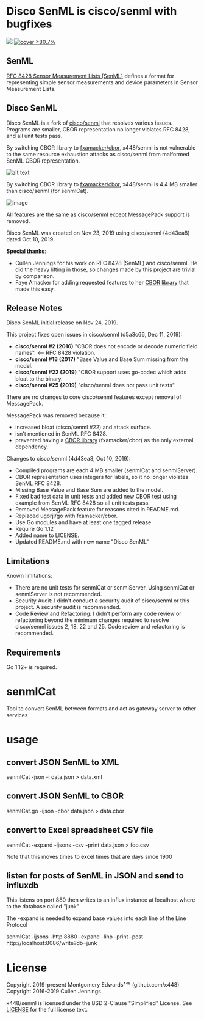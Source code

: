 # Disco SenML is cisco/senml with bugfixes
[![](https://github.com/x448/senml/workflows/ci/badge.svg)](https://github.com/x448/senml/blob/master/.github/workflows/ci.yml)
[![cover ≥80.7%](https://github.com/x448/senml/workflows/cover%2080.7%25/badge.svg)](https://github.com/x448/senml/actions?query=workflow%3A%22cover+80.7%25%22)

## SenML
[RFC 8428 Sensor Measurement Lists (SenML)](https://tools.ietf.org/html/rfc8428) defines a format for representing simple sensor measurements and device parameters in Sensor Measurement Lists.  

## Disco SenML
Disco SenML is a fork of [cisco/senml](https://github.com/cisco/senml) that resolves various issues.  Programs are smaller, CBOR representation no longer violates RFC 8428, and all unit tests pass. 

By switching CBOR library to [fxamacker/cbor](https://github.com/fxamacker/cbor), x448/senml is not vulnerable to the same resource exhaustion attacks as cisco/senml from malformed SenML CBOR representation.

![alt text](https://github.com/x448/images/raw/master/senml/cbor_security_comparison.svg?sanitize=1 "SenML CBOR Security Comparison")

By switching CBOR library to [fxamacker/cbor](https://github.com/fxamacker/cbor), x448/senml is 4.4 MB smaller than cisco/senml (for senmlCat).

![image](https://user-images.githubusercontent.com/57072051/76242738-2bf42300-6205-11ea-9791-52e69b7b774c.png)

All features are the same as cisco/senml except MessagePack support is removed.

Disco SenML was created on Nov 23, 2019 using cisco/senml (4d43ea8) dated Oct 10, 2019.

__Special thanks__:

* Cullen Jennings for his work on RFC 8428 (SenML) and cisco/senml. He did the heavy lifting in those, so changes made by this project are trivial by comparison.
* Faye Amacker for adding requested features to her [CBOR library](https://github.com/fxamacker/cbor) that made this easy.

## Release Notes
Disco SenML initial release on Nov 24, 2019.

This project fixes open issues in cisco/senml (d5a3c66, Dec 11, 2019):

* __cisco/senml #2 (2016)__ "CBOR does not encode or decode numeric field names". <-- RFC 8428 violation.
* __cisco/senml #18 (2017)__ "Base Value and Base Sum missing from the model.
* __cisco/senml #22 (2019)__ "CBOR support uses go-codec which adds bloat to the binary.
* __cisco/senml #25 (2019)__ "cisco/senml does not pass unit tests"

There are no changes to core cisco/senml features except removal of MessagePack.

MessagePack was removed because it:

* increased bloat (cisco/senml #22) and attack surface.
* isn't mentioned in SenML RFC 8428.
* prevented having a [CBOR library](https://github.com/fxamacker/cbor) (fxamacker/cbor) as the only external dependency.

Changes to cisco/senml (4d43ea8, Oct 10, 2019):

* Compiled programs are each 4 MB smaller (senmlCat and senmlServer).
* CBOR representation uses integers for labels, so it no longer violates SenML RFC 8428.
* Missing Base Value and Base Sum are added to the model.
* Fixed bad test data in unit tests and added new CBOR test using example from
  SenML RFC 8428 so all unit tests pass.
* Removed MessagePack feature for reasons cited in README.md.
* Replaced ugorji/go with fxamacker/cbor.
* Use Go modules and have at least one tagged release.
* Require Go 1.12
* Added name to LICENSE.
* Updated README.md with new name "Disco SenML"

## Limitations
Known limitations:

* There are no unit tests for senmlCat or senmlServer. Using senmlCat or senmlServer is not recommended.
* Security Audit: I didn't conduct a security audit of cisco/senml or this project.  A security audit is recommended.
* Code Review and Refactoring:  I didn't perform any code review or refactoring beyond the minimum changes required to resolve cisco/senml issues 2, 18, 22 and 25.  Code review and refactoring is recommended.

## Requirements

Go 1.12+ is required.

# senmlCat
Tool to convert SenML between formats and act as gateway server to other services

# usage

## convert JSON SenML to XML 
senmlCat -json -i data.json > data.xml

## convert JSON SenML to CBOR
senmlCat.go -ijson -cbor data.json > data.cbor 

## convert to Excel spreadsheet CSV file
senmlCat -expand -ijsons -csv -print data.json > foo.csv

Note that this moves times to excel times that are days since 1900

## listen for posts of SenML in JSON and send to influxdb

This listens on port 880 then writes to an influx instance at localhost where to
the database called "junk"

The -expand is needed to expand base values into each line of the Line Protocol

senmlCat -ijsons -http 8880 -expand -linp -print -post http://localhost:8086/write?db=junk

# License
Copyright 2019-present Montgomery Edwards⁴⁴⁸ (github.com/x448)  
Copyright 2016-2019 Cullen Jennings

x448/senml is licensed under the BSD 2-Clause "Simplified" License.  See [LICENSE](LICENSE) for the full license text.
